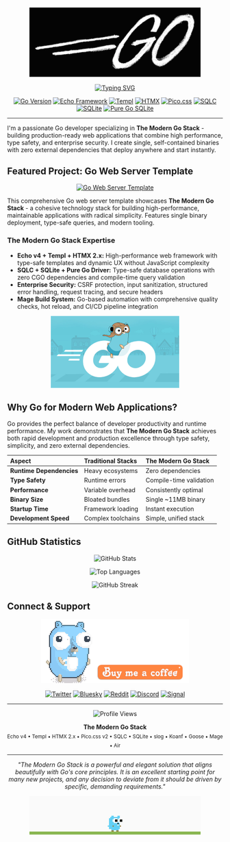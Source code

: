 <p align="center">
  <img src="https://github.com/dunamismax/images/blob/main/golang/go-logo.png" alt="Go Programming Language Logo" width="400" />
</p>

<p align="center">
  <a href="https://github.com/dunamismax">
    <img src="https://readme-typing-svg.demolab.com/?font=Fira+Code&size=24&pause=1000&color=00ADD8&center=true&vCenter=true&width=1000&lines=Senior+Go+Developer;The+Modern+Go+Stack+Specialist;Echo+v4+Framework+Expert;Type-Safe+Template+Engineering;HTMX+Dynamic+UX+Architecture;Single+Binary+Deployments;Zero+External+Dependencies;Production-Ready+Security;SQLC+Database+Engineering;Enterprise+Web+Applications;Hot+Reload+Development;Go+Build+Automation+Expert" alt="Typing SVG" />
  </a>
</p>

<p align="center">
  <a href="https://golang.org/"><img src="https://img.shields.io/badge/Go-1.24+-00ADD8.svg?logo=go" alt="Go Version"></a>
  <a href="https://echo.labstack.com/"><img src="https://img.shields.io/badge/Framework-Echo_v4-00ADD8.svg?logo=go" alt="Echo Framework"></a>
  <a href="https://templ.guide/"><img src="https://img.shields.io/badge/Templates-Templ-00ADD8.svg?logo=go" alt="Templ"></a>
  <a href="https://htmx.org/"><img src="https://img.shields.io/badge/Frontend-HTMX_2.x-3D72D7.svg?logo=htmx" alt="HTMX"></a>
  <a href="https://picocss.com/"><img src="https://img.shields.io/badge/CSS-Pico.css_v2-13795B.svg" alt="Pico.css"></a>
  <a href="https://sqlc.dev/"><img src="https://img.shields.io/badge/Queries-SQLC-00ADD8.svg?logo=go" alt="SQLC"></a>
  <a href="https://www.sqlite.org/"><img src="https://img.shields.io/badge/Database-SQLite-003B57.svg?logo=sqlite" alt="SQLite"></a>
  <a href="https://pkg.go.dev/modernc.org/sqlite"><img src="https://img.shields.io/badge/Driver-Pure_Go-00ADD8.svg?logo=go" alt="Pure Go SQLite"></a>
</p>

---

I'm a passionate Go developer specializing in **The Modern Go Stack** - building production-ready web applications that combine high performance, type safety, and enterprise security. I create single, self-contained binaries with zero external dependencies that deploy anywhere and start instantly.

## Featured Project: Go Web Server Template

<p align="center">
  <a href="https://github.com/dunamismax/go-web-server">
    <img src="https://github-readme-stats.vercel.app/api/pin/?username=dunamismax&repo=go-web-server&theme=dark&bg_color=0d1117&title_color=00ADD8&text_color=8b949e&icon_color=00ADD8&border_color=30363d&border_radius=6" alt="Go Web Server Template" />
  </a>
</p>

This comprehensive Go web server template showcases **The Modern Go Stack** - a cohesive technology stack for building high-performance, maintainable applications with radical simplicity. Features single binary deployment, type-safe queries, and modern tooling.

### The Modern Go Stack Expertise

- **Echo v4 + Templ + HTMX 2.x:** High-performance web framework with type-safe templates and dynamic UX without JavaScript complexity
- **SQLC + SQLite + Pure Go Driver:** Type-safe database operations with zero CGO dependencies and compile-time query validation
- **Enterprise Security:** CSRF protection, input sanitization, structured error handling, request tracing, and secure headers
- **Mage Build System:** Go-based automation with comprehensive quality checks, hot reload, and CI/CD pipeline integration

<p align="center">
  <img src="https://github.com/dunamismax/images/blob/main/golang/gopher-aviator.jpg" alt="Go Gopher Aviator" width="300" />
</p>

## Why Go for Modern Web Applications?

Go provides the perfect balance of developer productivity and runtime performance. My work demonstrates that **The Modern Go Stack** achieves both rapid development and production excellence through type safety, simplicity, and zero external dependencies.

| Aspect                   | Traditional Stacks | The Modern Go Stack     |
| :----------------------- | :----------------- | :---------------------- |
| **Runtime Dependencies** | Heavy ecosystems   | Zero dependencies       |
| **Type Safety**          | Runtime errors     | Compile-time validation |
| **Performance**          | Variable overhead  | Consistently optimal    |
| **Binary Size**          | Bloated bundles    | Single ~11MB binary     |
| **Startup Time**         | Framework loading  | Instant execution       |
| **Development Speed**    | Complex toolchains | Simple, unified stack   |

## GitHub Statistics

<p align="center">
  <img src="https://github-readme-stats.vercel.app/api?username=dunamismax&show_icons=true&theme=dark&count_private=true&bg_color=0d1117&title_color=00ADD8&text_color=8b949e&icon_color=00ADD8&border_color=30363d" alt="GitHub Stats" />
</p>

<p align="center">
  <img src="https://github-readme-stats.vercel.app/api/top-langs/?username=dunamismax&layout=compact&theme=dark&langs_count=8&bg_color=0d1117&title_color=00ADD8&text_color=8b949e&icon_color=00ADD8&border_color=30363d" alt="Top Languages" />
</p>

<p align="center">
  <img src="https://github-readme-streak-stats-eight.vercel.app/?user=dunamismax&theme=dark&background=0d1117&border=30363d&stroke=8b949e&ring=00ADD8&fire=00ADD8&currStreakLabel=00ADD8" alt="GitHub Streak" />
</p>

## Connect & Support

<p align="center">
  <a href="https://buymeacoffee.com/dunamismax" target="_blank">
    <img src="https://github.com/dunamismax/images/blob/main/golang/buy-coffee-go.gif" alt="Buy Me A Coffee" style="height: 150px !important;" />
  </a>
</p>

<p align="center">
  <a href="https://twitter.com/dunamismax" target="_blank"><img src="https://img.shields.io/badge/Twitter-%231DA1F2.svg?&style=for-the-badge&logo=twitter&logoColor=white" alt="Twitter"></a>
  <a href="https://bsky.app/profile/dunamismax.bsky.social" target="_blank"><img src="https://img.shields.io/badge/Bluesky-blue?style=for-the-badge&logo=bluesky&logoColor=white" alt="Bluesky"></a>
  <a href="https://reddit.com/user/dunamismax" target="_blank"><img src="https://img.shields.io/badge/Reddit-%23FF4500.svg?&style=for-the-badge&logo=reddit&logoColor=white" alt="Reddit"></a>
  <a href="https://discord.com/users/dunamismax" target="_blank"><img src="https://img.shields.io/badge/Discord-dunamismax-7289DA.svg?style=for-the-badge&logo=discord&logoColor=white" alt="Discord"></a>
  <a href="https://signal.me/#p/+dunamismax.66" target="_blank"><img src="https://img.shields.io/badge/Signal-dunamismax.66-3A76F0.svg?style=for-the-badge&logo=signal&logoColor=white" alt="Signal"></a>
</p>

---

<p align="center">
  <img src="https://komarev.com/ghpvc/?username=dunamismax&color=00ADD8&style=flat-square&label=Profile+Views" alt="Profile Views" />
</p>

<p align="center">
  <strong>The Modern Go Stack</strong><br>
  <sub>Echo v4 • Templ • HTMX 2.x • Pico.css v2 • SQLC • SQLite • slog • Koanf • Goose • Mage • Air</sub>
</p>

---

<p align="center">
  <em>"The Modern Go Stack is a powerful and elegant solution that aligns beautifully with Go's core principles. It is an excellent starting point for many new projects, and any decision to deviate from it should be driven by specific, demanding requirements."</em>
</p>

<p align="center">
  <img src="https://github.com/dunamismax/images/blob/main/golang/gopher-running-jumping.gif" alt="Gopher Running and Jumping" width="400" />
</p>
